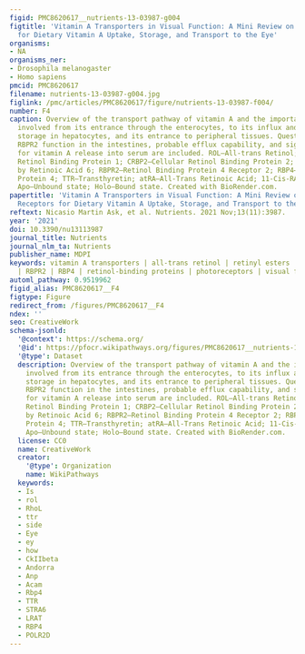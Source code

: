 ```yaml
---
figid: PMC8620617__nutrients-13-03987-g004
figtitle: 'Vitamin A Transporters in Visual Function: A Mini Review on Membrane Receptors
  for Dietary Vitamin A Uptake, Storage, and Transport to the Eye'
organisms:
- NA
organisms_ner:
- Drosophila melanogaster
- Homo sapiens
pmcid: PMC8620617
filename: nutrients-13-03987-g004.jpg
figlink: /pmc/articles/PMC8620617/figure/nutrients-13-03987-f004/
number: F4
caption: Overview of the transport pathway of vitamin A and the important proteins
  involved from its entrance through the enterocytes, to its influx and efflux from
  storage in hepatocytes, and its entrance to peripheral tissues. Questions about
  RBPR2 function in the intestines, probable efflux capability, and signaling mechanism
  for vitamin A release into serum are included. ROL—All-trans Retinol; CRBP1—Cellular
  Retinol Binding Protein 1; CRBP2—Cellular Retinol Binding Protein 2; STRA6—Stimulated
  by Retinoic Acid 6; RBPR2—Retinol Binding Protein 4 Receptor 2; RBP4—Retinol Binding
  Protein 4; TTR—Transthyretin; atRA—All-Trans Retinoic Acid; 11-Cis-RAL—11-Cis-Retinal;
  Apo—Unbound state; Holo—Bound state. Created with BioRender.com.
papertitle: 'Vitamin A Transporters in Visual Function: A Mini Review on Membrane
  Receptors for Dietary Vitamin A Uptake, Storage, and Transport to the Eye.'
reftext: Nicasio Martin Ask, et al. Nutrients. 2021 Nov;13(11):3987.
year: '2021'
doi: 10.3390/nu13113987
journal_title: Nutrients
journal_nlm_ta: Nutrients
publisher_name: MDPI
keywords: vitamin A transporters | all-trans retinol | retinyl esters | LRAT | STRA6
  | RBPR2 | RBP4 | retinol-binding proteins | photoreceptors | visual function
automl_pathway: 0.9519962
figid_alias: PMC8620617__F4
figtype: Figure
redirect_from: /figures/PMC8620617__F4
ndex: ''
seo: CreativeWork
schema-jsonld:
  '@context': https://schema.org/
  '@id': https://pfocr.wikipathways.org/figures/PMC8620617__nutrients-13-03987-g004.html
  '@type': Dataset
  description: Overview of the transport pathway of vitamin A and the important proteins
    involved from its entrance through the enterocytes, to its influx and efflux from
    storage in hepatocytes, and its entrance to peripheral tissues. Questions about
    RBPR2 function in the intestines, probable efflux capability, and signaling mechanism
    for vitamin A release into serum are included. ROL—All-trans Retinol; CRBP1—Cellular
    Retinol Binding Protein 1; CRBP2—Cellular Retinol Binding Protein 2; STRA6—Stimulated
    by Retinoic Acid 6; RBPR2—Retinol Binding Protein 4 Receptor 2; RBP4—Retinol Binding
    Protein 4; TTR—Transthyretin; atRA—All-Trans Retinoic Acid; 11-Cis-RAL—11-Cis-Retinal;
    Apo—Unbound state; Holo—Bound state. Created with BioRender.com.
  license: CC0
  name: CreativeWork
  creator:
    '@type': Organization
    name: WikiPathways
  keywords:
  - Is
  - rol
  - RhoL
  - ttr
  - side
  - Eye
  - ey
  - how
  - CkIIbeta
  - Andorra
  - Anp
  - Acam
  - Rbp4
  - TTR
  - STRA6
  - LRAT
  - RBP4
  - POLR2D
---
```

